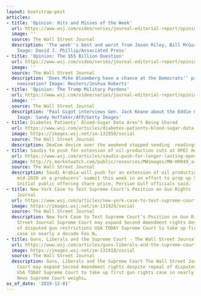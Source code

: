 ```yaml
---
layout: bootstrap-post
articles:
- title: 'Opinion: Hits and Misses of the Week'
  url: https://www.wsj.com/video/series/journal-editorial-report/opinion-hits-and-misses-of-the-week/60AAA8EA-87DF-41EA-9D4B-B760952C2FE0
  image: ''
  source: The Wall Street Journal
  description: 'The week''s best and worst from Jason Riley, Bill McGurn and Dan Henninger.
    Image: David J. Phillip/Associated Press'
- title: 'Opinion: The $55 Billion Question'
  url: https://www.wsj.com/video/series/journal-editorial-report/opinion-the-55-billion-question/732188A6-A667-4772-9EDC-4F8DD7E92ACC
  image: ''
  source: The Wall Street Journal
  description: 'Does Mike Bloomberg have a chance at the Democrats'' presidential
    nomination? Image: Reuters/Joshua Roberts'
- title: 'Opinion: The Trump Military Pardons'
  url: https://www.wsj.com/video/series/journal-editorial-report/opinion-the-trump-military-pardons/6BA1B4DC-BF6D-4165-B1F4-078054CE8F8A
  image: ''
  source: The Wall Street Journal
  description: 'Paul Gigot interviews Gen. Jack Keane about the Eddie Gallagher case.
    Image: Sandy Huffaker/AFP/Getty Images'
- title: Diabetes Patients’ Blood-Sugar Data Aren’t Being Shared
  url: https://www.wsj.com/articles/diabetes-patients-blood-sugar-data-arent-being-shared-11575236392
  image: https://images.wsj.net/im-131950/social
  source: The Wall Street Journal
  description: DexCom device over the weekend stopped sending  readings to smartphones
- title: Saudis to push for extension of oil-production cuts at OPEC meeting
  url: https://www.wsj.com/articles/saudis-push-for-longer-lasting-opec-cuts-as-aramco-ipo-approaches-11575214071
  image: http://s.marketwatch.com/public/resources/MWimages/MW-HR049_aramco_ZG_20190910182106.jpg
  source: The Wall Street Journal
  description: Saudi Arabia will push for an extension of oil production cuts through
    mid-2020 at a producers’ summit this week in an effort to prop up Saudi Aramco’s
    initial public offering share price, Persian Gulf officials said.
- title: New York Case to Test Supreme Court’s Position on Gun Rights - The Wall Street
    Journal
  url: https://www.wsj.com/articles/new-york-case-to-test-supreme-courts-position-on-gun-rights-11575226960
  image: https://images.wsj.net/im-131924/social
  source: The Wall Street Journal
  description: New York Case to Test Supreme Court’s Position on Gun Rights The Wall
    Street Journal Supreme Court may expand Second Amendment rights despite repeal
    of disputed gun restrictions USA TODAY Supreme Court to take up first gun rights
    case in nearly a decade Fox N…
- title: Guns, Liberals and the Supreme Court - The Wall Street Journal
  url: https://www.wsj.com/articles/guns-liberals-and-the-supreme-court-11575230196
  image: https://images.wsj.net/im-131918/social
  source: The Wall Street Journal
  description: Guns, Liberals and the Supreme Court The Wall Street Journal Supreme
    Court may expand Second Amendment rights despite repeal of disputed gun restrictions
    USA TODAY Supreme Court to take up first gun rights case in nearly a decade Fox
    News Supreme Court weighs…
as_of_date: '2019-12-01'
---
```


